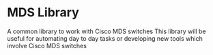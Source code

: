 # MDS Library

A common library to work with Cisco MDS switches
This library will be useful for automating day to day tasks or developing new tools which involve Cisco MDS switches 